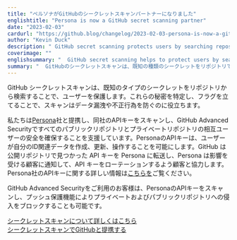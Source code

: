 ```yaml
---
title: "ペルソナがGitHubのシークレットスキャンパートナーになりました"
englishtitle: "Persona is now a GitHub secret scanning partner"
date: "2023-02-03"
cardurl: "https://github.blog/changelog/2023-02-03-persona-is-now-a-github-secret-scanning-partner"
author: "Kevin Duck"
description: " GitHub secret scanning protects users by searching repositories for known types of secrets. By identifying and flagging these secrets, our scans help prevent data leaks and fraud.  We have partnered with Persona to scan for their API keys and help secure our mutual users on all public repositories and private repositories with GitHub Advanced Security. Persona API keys allow users to create, update, and interact with their identity-related data. GitHub will forward API keys found in public repositories to Persona, who will notify affected customers and work with them to rotate their API keys. You can read more information about Persona API keys here .  GitHub Advanced Security customers can also scan for Persona API keys and block them from entering their private and public repositories with push protection.  Learn more about secret scanning  Partner with GitHub on secret scanning  "
coverimage: ""
englishsummary: "  GitHub secret scanning helps to protect users by searching repositories for known types of secrets and flagging them to prevent data leaks and fraud, and they have partnered with Persona to scan for their API keys."
summary: "  GitHubのシークレットスキャンは、既知の種類のシークレットをリポジトリで検索してフラグを立て、データ漏洩や不正を防ぐことでユーザーの保護に役立っており、Personaと提携してそのAPIキーをスキャンしています。"
---
```


<p>GitHub シークレットスキャンは、既知のタイプのシークレットをリポジトリから検索することで、ユーザーを保護します。これらの秘密を特定し、フラグを立てることで、スキャンはデータ漏洩や不正行為を防ぐのに役立ちます。</p>
<p>私たちは<a href="https://withpersona.com/">Persona</a>社と提携し、同社のAPIキーをスキャンし、GitHub Advanced Securityですべてのパブリックリポジトリとプライベートリポジトリの相互ユーザーの安全を確保することを支援しています。PersonaのAPIキーは、ユーザーが自分のID関連データを作成、更新、操作することを可能にします。GitHub は公開リポジトリで見つかった API キーを Persona に転送し、Persona は影響を受ける顧客に通知して、API キーをローテーションするよう顧客と協力します。Persona社のAPIキーに関する詳しい情報は<a href="https://docs.withpersona.com/docs">こちらを</a>ご覧ください。</p>
<p>GitHub Advanced Securityをご利用のお客様は、PersonaのAPIキーをスキャンし、プッシュ保護機能によりプライベートおよびパブリックリポジトリへの侵入をブロックすることも可能です。</p>
<p><a href="https://docs.github.com/en/github/administering-a-repository/about-secret-scanning">シークレットスキャンについて詳しくはこちら</a><br />
<a href="https://docs.github.com/en/developers/overview/secret-scanning/">シークレットスキャンでGitHubと提携する</a></p>



